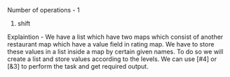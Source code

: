 Number of operations - 1
1. shift

Explaintion -
We have a list which have two maps which consist of another restaurant map which have a value field in rating map.
We have to store these values in a list inside a map by certain given names.
To do so we will create a list and store values according to the levels.
We can use [#4] or [&3] to perform the task and get required output.